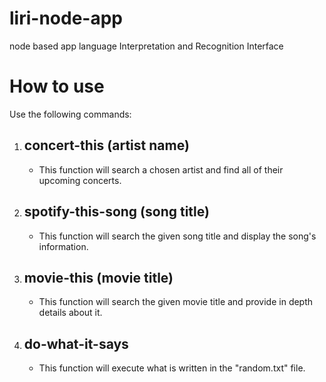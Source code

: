 # liri-node-app
node based app language Interpretation and Recognition Interface
# How to use
Use the following commands:
 1. concert-this (artist name)
	-
	- This function will search a chosen artist and find all of their upcoming concerts.
 2. spotify-this-song (song title)
	 -
	 - This function will search the given song title and display the song's information.
 3. movie-this (movie title)
	 -
	 - This function will search the given movie title and provide in depth details about it.
 5. do-what-it-says
	-
	- This function will execute what is written in the "random.txt" file.
